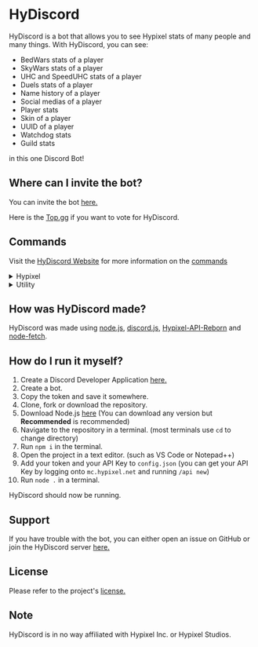 # HyDiscord
HyDiscord is a bot that allows you to see Hypixel stats of many people and many things. With HyDiscord, you can see:
* BedWars stats of a player
* SkyWars stats of a player
* UHC and SpeedUHC stats of a player
* Duels stats of a player
* Name history of a player
* Social medias of a player
* Player stats
* Skin of a player
* UUID of a player
* Watchdog stats
* Guild stats

in this one Discord Bot!

## Where can I invite the bot?
You can invite the bot [here.](https://bit.ly/HyDiscord)

Here is the [Top.gg](https://top.gg/bot/771667974343360552) if you want to vote for HyDiscord.

## Commands

Visit the [HyDiscord Website](https://hydiscord.github.io) for more information on the [commands](https://hydiscord.github.io/commands)

<details>
  <summary>Hypixel</summary>
  
  ### Hypixel
  - h!player
  - h!guild
  - h!bedwars
  - h!skywars
  - h!duels
  - h!uhc
  - h!speeduhc
  - h!watchdog
  - h!socials
  - h!namehistory
  - h!uuid
  - h!skin
  - h!server
</details>

<details>
  <summary>Utility</summary>
  
  ### Utility
  - h!help
  - h!members
  - h!ping
  - h!invite
  - h!clear
  - h!ban
  - h!kick
  - h!suggest
  - h!coinflip
  - h!rng
</details>

## How was HyDiscord made?
HyDiscord was made using [node.js](https://nodejs.org), [discord.js](https://discord.js.org), [Hypixel-API-Reborn](https://www.npmjs.com/package/hypixel-api-reborn) and [node-fetch](https://www.npmjs.com/package/node-fetch).

## How do I run it myself?
1. Create a Discord Developer Application [here.](https://discord.com/developers/applications)
2. Create a bot.
3. Copy the token and save it somewhere.
4. Clone, fork or download the repository.
5. Download Node.js [here](https://nodejs.org) (You can download any version but **Recommended** is recommended)
6. Navigate to the repository in a terminal. (most terminals use `cd` to change directory)
7. Run `npm i` in the terminal.
8. Open the project in a text editor. (such as VS Code or Notepad++)
9. Add your token and your API Key to `config.json` (you can get your API Key by logging onto `mc.hypixel.net` and running `/api new`)
10. Run `node .` in a terminal.

HyDiscord should now be running.

## Support
If you have trouble with the bot, you can either open an issue on GitHub or join the HyDiscord server [here.](https://bit.ly/HyDiscordServer)

## License
Please refer to the project's [license.](https://github.com/HyDiscord/HyDiscord/blob/master/LICENSE)

## Note
HyDiscord is in no way affiliated with Hypixel Inc. or Hypixel Studios.
